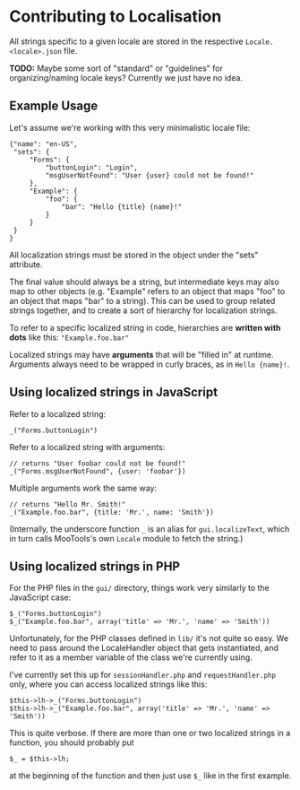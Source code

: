 # Contributing to Localisation

All strings specific to a given locale are stored in the respective
`Locale.<locale>.json` file.

**TODO:** Maybe some sort of "standard" or "guidelines" for organizing/naming locale
  keys?  Currently we just have no idea.

## Example Usage

Let's assume we're working with this very minimalistic locale file:

    {"name": "en-US",
     "sets": {
         "Forms": {
             "buttonLogin": "Login",
             "msgUserNotFound": "User {user} could not be found!"
         },
         "Example": {
             "foo": {
                 "bar": "Hello {title} {name}!"
             }
         }
     }
    }

All localization strings must be stored in the object under the "sets" attribute.

The final value should always be a string, but intermediate keys may also map to
other objects (e.g. "Example" refers to an object that maps "foo" to an object
that maps "bar" to a string).  This can be used to group related strings
together, and to create a sort of hierarchy for localization strings.

To refer to a specific localized string in code, hierarchies are **written with
dots** like this: `"Example.foo.bar"`

Localized strings may have **arguments** that will be "filled in" at runtime.
Arguments always need to be wrapped in curly braces, as in `Hello {name}!`.

## Using localized strings in JavaScript

Refer to a localized string:

    _("Forms.buttonLogin")

Refer to a localized string with arguments:

    // returns "User foobar could not be found!"
    _("Forms.msgUserNotFound", {user: 'foobar'})

Multiple arguments work the same way:

    // returns "Hello Mr. Smith!"
    _("Example.foo.bar", {title: 'Mr.', name: 'Smith'})

(Internally, the underscore function `_` is an alias for `gui.localizeText`,
which in turn calls MooTools's own `Locale` module to fetch the string.)

## Using localized strings in PHP

For the PHP files in the `gui/` directory, things work very similarly to the
JavaScript case:

    $_("Forms.buttonLogin")
    $_("Example.foo.bar", array('title' => 'Mr.', 'name' => 'Smith'))

Unfortunately, for the PHP classes defined in `lib/` it's not quite so easy.  We
need to pass around the LocaleHandler object that gets instantiated, and refer
to it as a member variable of the class we're currently using.

I've currently set this up for `sessionHandler.php` and `requestHandler.php`
only, where you can access localized strings like this:

    $this->lh->_("Forms.buttonLogin")
    $this->lh->_("Example.foo.bar", array('title' => 'Mr.', 'name' => 'Smith'))

This is quite verbose.  If there are more than one or two localized strings in a
function, you should probably put

    $_ = $this->lh;

at the beginning of the function and then just use `$_` like in the first
example.
